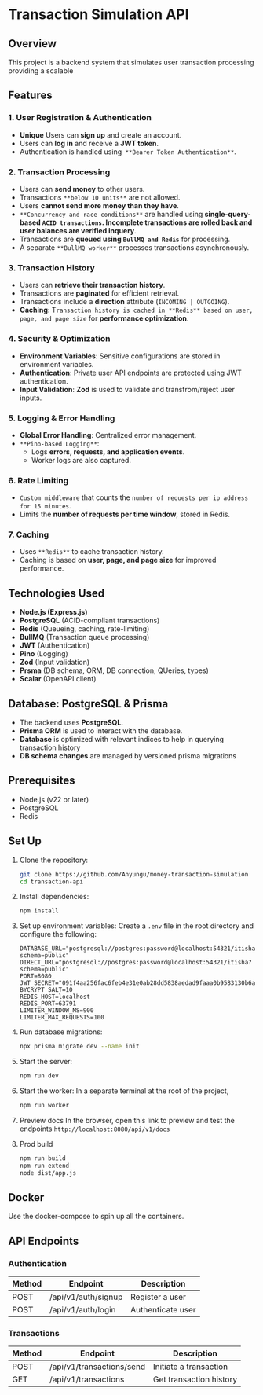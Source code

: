 # Transaction Simulation API

## Overview
This project is a backend system that simulates user transaction processing providing a scalable 


## Features

### 1. User Registration & Authentication
- **Unique** Users can **sign up** and create an account.
- Users can **log in** and receive a **JWT token**.
- Authentication is handled using` **Bearer Token Authentication**`.

### 2. Transaction Processing
- Users can **send money** to other users.
- Transactions `**below 10 units**` are not allowed.
- Users **cannot send more money than they have**.
- `**Concurrency and race conditions**` are handled using **single-query-based `ACID transactions`. Incomplete transactions are rolled back and user balances are verified inquery**.
- Transactions are **queued using `BullMQ and Redis`** for processing.
- A separate `**BullMQ worker**` processes transactions asynchronously.

### 3. Transaction History
- Users can **retrieve their transaction history**.
- Transactions are **paginated** for efficient retrieval.
- Transactions include a **direction** attribute (`INCOMING | OUTGOING`).
- **Caching**: T`ransaction history is cached in **Redis** based on user, page, and page size` for **performance optimization**.

### 4. Security & Optimization
- **Environment Variables**: Sensitive configurations are stored in environment variables.
- **Authentication**: Private user API endpoints are protected using JWT authentication.
- **Input Validation**: **Zod** is used to validate and transfrom/reject user inputs.

### 5. Logging & Error Handling
- **Global Error Handling**: Centralized error management.
- `**Pino-based Logging**`:
  - Logs **errors, requests, and application events**.
  - Worker logs are also captured.

### 6. Rate Limiting
- `Custom middleware` that counts the `number of requests per ip address for 15 minutes`.
- Limits the **number of requests per time window**, stored in Redis.

### 7. Caching
- Uses `**Redis**` to cache transaction history.
- Caching is based on **user, page, and page size** for improved performance.

## Technologies Used
- **Node.js (Express.js)**
- **PostgreSQL** (ACID-compliant transactions)
- **Redis** (Queueing, caching, rate-limiting)
- **BullMQ** (Transaction queue processing)
- **JWT** (Authentication)
- **Pino** (Logging)
- **Zod** (Input validation)
- **Prsma** (DB schema, ORM, DB connection, QUeries, types)
- **Scalar** (OpenAPI client)


## Database: PostgreSQL & Prisma
- The backend uses **PostgreSQL**.
- **Prisma ORM** is used to interact with the database.
- **Database** is optimized with relevant indices to help in querying transaction history
- **DB schema changes** are managed by versioned prisma migrations


## Prerequisites
- Node.js (v22 or later)
- PostgreSQL
- Redis 

## Set Up
1. Clone the repository:
   ```sh
   git clone https://github.com/Anyungu/money-transaction-simulation
   cd transaction-api
   ```
2. Install dependencies:
   ```sh
   npm install
   ```
3. Set up environment variables:
   Create a `.env` file in the root directory and configure the following:
   ```env
   DATABASE_URL="postgresql://postgres:password@localhost:54321/itisha?schema=public"
   DIRECT_URL="postgresql://postgres:password@localhost:54321/itisha?schema=public"
   PORT=8080
   JWT_SECRET="091f4aa256fac6feb4e31e0ab28dd5838aedad9faaa0b9583130b6a7cb5130f14d262850d634266beafdf6412ff87ba8e60c6d42125164d6a1454fc90db2b7fd"
   BYCRYPT_SALT=10
   REDIS_HOST=localhost
   REDIS_PORT=63791
   LIMITER_WINDOW_MS=900
   LIMITER_MAX_REQUESTS=100
   ```
4. Run database migrations:
   ```sh
   npx prisma migrate dev --name init
   ```
5. Start the server:
   ```sh
   npm run dev
   ```
6. Start the worker:
   In a separate terminal at the root of the project,
   ```sh
   npm run worker
   ```
7. Preview docs
   In the browser, open this link to preview and test the endpoints `http://localhost:8080/api/v1/docs`

8. Prod build
   ```sh
   npm run build
   npm run extend
   node dist/app.js
   ```
## Docker
Use the docker-compose to spin up all the containers.

## API Endpoints

### Authentication
| Method | Endpoint          | Description        |
|--------|------------------|--------------------|
| POST   | /api/v1/auth/signup | Register a user   |
| POST   | /api/v1/auth/login  | Authenticate user |

### Transactions
| Method | Endpoint               | Description                 |
|--------|------------------------|-----------------------------|
| POST   | /api/v1/transactions/send | Initiate a transaction     |
| GET    | /api/v1/transactions      | Get transaction history    |





